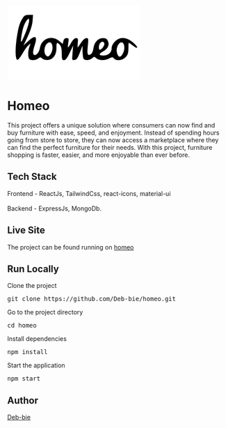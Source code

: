 ![My Image](src/assets/logo.svg)

# Homeo

This project offers a unique solution where consumers can now find and buy furniture with ease, speed, and enjoyment. Instead of spending hours going from store to store, they can now access a marketplace where they can find the perfect furniture for their needs. With this project, furniture shopping is faster, easier, and more enjoyable than ever before.

## Tech Stack
Frontend - ReactJs, TailwindCss, react-icons, material-ui
<br /> <br />
Backend - ExpressJs, MongoDb.


## Live Site
The project can be found running on [homeo](https://homeo.onrender.com/)


## Run Locally

Clone the project

<pre>
git clone https://github.com/Deb-bie/homeo.git 
</pre>

Go  to the project directory

<pre>
cd homeo
</pre>


Install dependencies

<pre>
npm install
</pre>

Start the application

<pre>
npm start
</pre>


## Author
[Deb-bie](https://github.com/Deb-bie)
